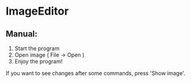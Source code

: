 # ImageEditor

## Manual:
1. Start the program
2. Open image ( File -> Open )
3. Enjoy the program! 

If you want to see changes after some commands, press 'Show image'.
